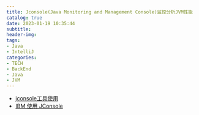 ```yaml
---
title: Jconsole(Java Monitoring and Management Console)监控分析JVM性能
catalog: true
date: 2023-01-19 10:35:44
subtitle:
header-img:
tags:
- Java
- IntelliJ
categories:
- TECH
- BackEnd
- Java
- JVM
---
```


- [jconsole工具使用](https://www.cnblogs.com/kongzhongqijing/articles/3621441.html)
- [IBM 使用 JConsole](https://www.ibm.com/docs/zh/sdk-java-technology/8?topic=reference-using-jconsole)
